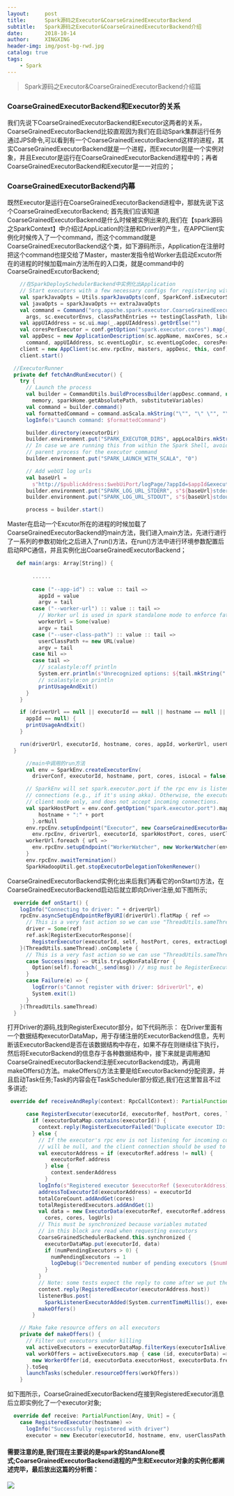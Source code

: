 ```yaml
---
layout:     post
title:      Spark源码之Executor&CoarseGrainedExecutorBackend
subtitle:   Spark源码之Executor&CoarseGrainedExecutorBackend介绍
date:       2018-10-14
author:     XINGXING
header-img: img/post-bg-rwd.jpg
catalog: true
tags:
    - Spark
---
```


>
>Spark源码之Executor&CoarseGrainedExecutorBackend介绍篇
> 

### CoarseGrainedExecutorBackend和Executor的关系
我们先说下CoarseGrainedExecutorBackend和Executor这两者的关系，CoarseGrainedExecutorBackend比较直观因为我们在启动Spark集群运行任务通过JPS命令,可以看到有一个CoarseGrainedExecutorBackend这样的进程，其实CoarseGrainedExecutorBackend就是一个进程，而Executor则是一个实例对象，并且Executor是运行在CoarseGrainedExecutorBackend进程中的；再者CoarseGrainedExecutorBackend和Executor是一一对应的；
    
### CoarseGrainedExecutorBackend内幕
既然Executor是运行在CoarseGrainedExecutorBackend进程中，那就先说下这个CoarseGrainedExecutorBackend;
首先我们应该知道CoarseGrainedExecutorBackend是什么时候被实例出来的,我们在【spark源码之SparkContext】中介绍过AppLication的注册和Driver的产生，在APPClient实例化时候传入了一个command，而这个command就是CoarseGrainedExecutorBackend这个类，如下源码所示，Application在注册时把这个command也提交给了Master，master发指令给Worker去启动Excutor所在的进程的时候加载main方法所在的入口类，就是command中的CoarseGrainedExcutorBackend;

```scala
    //在SparkDeploySchedulerBackend中实例化出Application
    // Start executors with a few necessary configs for registering with the scheduler
    val sparkJavaOpts = Utils.sparkJavaOpts(conf, SparkConf.isExecutorStartupConf)
    val javaOpts = sparkJavaOpts ++ extraJavaOpts
    val command = Command("org.apache.spark.executor.CoarseGrainedExecutorBackend",
      args, sc.executorEnvs, classPathEntries ++ testingClassPath, libraryPathEntries, javaOpts)
    val appUIAddress = sc.ui.map(_.appUIAddress).getOrElse("")
    val coresPerExecutor = conf.getOption("spark.executor.cores").map(_.toInt)
    val appDesc = new ApplicationDescription(sc.appName, maxCores, sc.executorMemory,
      command, appUIAddress, sc.eventLogDir, sc.eventLogCodec, coresPerExecutor)
    client = new AppClient(sc.env.rpcEnv, masters, appDesc, this, conf)
    client.start()
```
```scala
  //ExecutorRunner
  private def fetchAndRunExecutor() {
    try {
      // Launch the process
      val builder = CommandUtils.buildProcessBuilder(appDesc.command, new SecurityManager(conf),
        memory, sparkHome.getAbsolutePath, substituteVariables)
      val command = builder.command()
      val formattedCommand = command.asScala.mkString("\"", "\" \"", "\"")
      logInfo(s"Launch command: $formattedCommand")

      builder.directory(executorDir)
      builder.environment.put("SPARK_EXECUTOR_DIRS", appLocalDirs.mkString(File.pathSeparator))
      // In case we are running this from within the Spark Shell, avoid creating a "scala"
      // parent process for the executor command
      builder.environment.put("SPARK_LAUNCH_WITH_SCALA", "0")

      // Add webUI log urls
      val baseUrl =
        s"http://$publicAddress:$webUiPort/logPage/?appId=$appId&executorId=$execId&logType="
      builder.environment.put("SPARK_LOG_URL_STDERR", s"${baseUrl}stderr")
      builder.environment.put("SPARK_LOG_URL_STDOUT", s"${baseUrl}stdout")

      process = builder.start()
```
Master在启动一个Excutor所在的进程的时候加载了CoarseGrainedExecutorBackend的main方法，我们进入main方法，先进行进行了一系列的参数初始化之后进入了run()方法，在run()方法中进行环境参数配置后启动RPC通信，并且实例化出CoarseGrainedExecutorBackend；

```scala
   def main(args: Array[String]) {
   
        ......
        
        case ("--app-id") :: value :: tail =>
          appId = value
          argv = tail
        case ("--worker-url") :: value :: tail =>
          // Worker url is used in spark standalone mode to enforce fate-sharing with worker
          workerUrl = Some(value)
          argv = tail
        case ("--user-class-path") :: value :: tail =>
          userClassPath += new URL(value)
          argv = tail
        case Nil =>
        case tail =>
          // scalastyle:off println
          System.err.println(s"Unrecognized options: ${tail.mkString(" ")}")
          // scalastyle:on println
          printUsageAndExit()
      }
    }

    if (driverUrl == null || executorId == null || hostname == null || cores <= 0 ||
      appId == null) {
      printUsageAndExit()
    }

    run(driverUrl, executorId, hostname, cores, appId, workerUrl, userClassPath)
  }
```
```scala
      //main中调用的run方法
      val env = SparkEnv.createExecutorEnv(
        driverConf, executorId, hostname, port, cores, isLocal = false)

      // SparkEnv will set spark.executor.port if the rpc env is listening for incoming
      // connections (e.g., if it's using akka). Otherwise, the executor is running in
      // client mode only, and does not accept incoming connections.
      val sparkHostPort = env.conf.getOption("spark.executor.port").map { port =>
          hostname + ":" + port
        }.orNull
      env.rpcEnv.setupEndpoint("Executor", new CoarseGrainedExecutorBackend(
        env.rpcEnv, driverUrl, executorId, sparkHostPort, cores, userClassPath, env))
      workerUrl.foreach { url =>
        env.rpcEnv.setupEndpoint("WorkerWatcher", new WorkerWatcher(env.rpcEnv, url))
      }
      env.rpcEnv.awaitTermination()
      SparkHadoopUtil.get.stopExecutorDelegationTokenRenewer()
```


CoarseGrainedExecutorBackend实例化出来后我们再看它的onStart()方法，在CoarseGrainedExecutorBackend启动后就立即向Driver注册,如下图所示;

```scala
  override def onStart() {
    logInfo("Connecting to driver: " + driverUrl)
    rpcEnv.asyncSetupEndpointRefByURI(driverUrl).flatMap { ref =>
      // This is a very fast action so we can use "ThreadUtils.sameThread"
      driver = Some(ref)
      ref.ask[RegisterExecutorResponse](
        RegisterExecutor(executorId, self, hostPort, cores, extractLogUrls))
    }(ThreadUtils.sameThread).onComplete {
      // This is a very fast action so we can use "ThreadUtils.sameThread"
      case Success(msg) => Utils.tryLogNonFatalError {
        Option(self).foreach(_.send(msg)) // msg must be RegisterExecutorResponse
      }
      case Failure(e) => {
        logError(s"Cannot register with driver: $driverUrl", e)
        System.exit(1)
      }
    }(ThreadUtils.sameThread)
  }

```


打开Driver的源码,找到RegisterExecutor部分，如下代码所示：
在Driver里面有一个数据结构executorDataMap，用于存储注册的ExecutorBackend信息，先判断该ExecutorBackend是否在该数据结构中存在，如果不存在则继续往下执行，然后将ExecutorBackend的信息存于各种数据结构中，接下来就是调用通知CoarseGrainedExecutorBackend注册ExecutorBackend成功，再调用makeOffers()方法。makeOffers()方法主要是给ExecutorBackend分配资源，并且启动Task任务;Task的内容会在TaskScheduler部分叙述,我们在这里暂且不过多讲述;

```scala
 override def receiveAndReply(context: RpcCallContext): PartialFunction[Any, Unit] = {

      case RegisterExecutor(executorId, executorRef, hostPort, cores, logUrls) =>
        if (executorDataMap.contains(executorId)) {
          context.reply(RegisterExecutorFailed("Duplicate executor ID: " + executorId))
        } else {
          // If the executor's rpc env is not listening for incoming connections, `hostPort`
          // will be null, and the client connection should be used to contact the executor.
          val executorAddress = if (executorRef.address != null) {
              executorRef.address
            } else {
              context.senderAddress
            }
          logInfo(s"Registered executor $executorRef ($executorAddress) with ID $executorId")
          addressToExecutorId(executorAddress) = executorId
          totalCoreCount.addAndGet(cores)
          totalRegisteredExecutors.addAndGet(1)
          val data = new ExecutorData(executorRef, executorRef.address, executorAddress.host,
            cores, cores, logUrls)
          // This must be synchronized because variables mutated
          // in this block are read when requesting executors
          CoarseGrainedSchedulerBackend.this.synchronized {
            executorDataMap.put(executorId, data)
            if (numPendingExecutors > 0) {
              numPendingExecutors -= 1
              logDebug(s"Decremented number of pending executors ($numPendingExecutors left)")
            }
          }
          // Note: some tests expect the reply to come after we put the executor in the map
          context.reply(RegisteredExecutor(executorAddress.host))
          listenerBus.post(
            SparkListenerExecutorAdded(System.currentTimeMillis(), executorId, data))
          makeOffers()
        }
```
```scala
    // Make fake resource offers on all executors
    private def makeOffers() {
      // Filter out executors under killing
      val activeExecutors = executorDataMap.filterKeys(executorIsAlive)
      val workOffers = activeExecutors.map { case (id, executorData) =>
        new WorkerOffer(id, executorData.executorHost, executorData.freeCores)
      }.toSeq
      launchTasks(scheduler.resourceOffers(workOffers))
    }
```

如下图所示，CoarseGrainedExecutorBackend在接到RegisteredExecutor消息后立即实例化了一个executor对象;

```scala
  override def receive: PartialFunction[Any, Unit] = {
    case RegisteredExecutor(hostname) =>
      logInfo("Successfully registered with driver")
      executor = new Executor(executorId, hostname, env, userClassPath, isLocal = false)
```  

#### 需要注意的是,我们现在主要说的是spark的StandAlone模式;CoarseGrainedExecutorBackend进程的产生和Executor对象的实例化都阐述完毕，最后放出这篇的分析图：
![](https://ws2.sinaimg.cn/large/006tNbRwgy1fwa5cpgiv5j31kw0eyte9.jpg)

